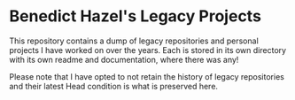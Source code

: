# Benedict Hazel's Legacy Projects

This repository contains a dump of legacy repositories and personal projects I have worked on over the years.  Each is stored in its own directory with its own readme and documentation, where there was any!

Please note that I have opted to not retain the history of legacy repositories and their latest Head condition is what is preserved here.